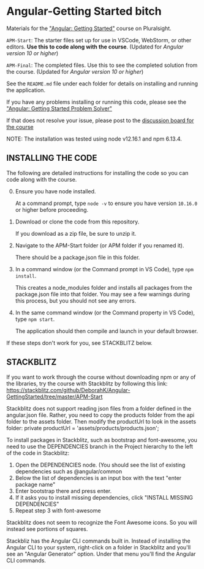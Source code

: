 # Angular-Getting Started bitch

Materials for the ["Angular: Getting Started"](http://bit.ly/Angular-GettingStarted) course on Pluralsight.

`APM-Start`: The starter files set up for use in VSCode, WebStorm, or other editors. **Use this to code along with the course**. (Updated for <i>Angular version 10 or higher</i>)

`APM-Final`: The completed files. Use this to see the completed solution from the course. (Updated for <i>Angular version 10 or higher</i>)

See the `README.md` file under each folder for details on installing and running the application.

If you have any problems installing or running this code, please see the ["Angular: Getting Started Problem Solver"](http://blogs.msmvps.com/deborahk/angular-2-getting-started-problem-solver/)

If that does not resolve your issue, please post to the [discussion board for the course](https://app.pluralsight.com/library/courses/angular-2-getting-started-update/discussion)

NOTE: The installation was tested using node v12.16.1 and npm 6.13.4.

## INSTALLING THE CODE

The following are detailed instructions for installing the code so you can code along with the course.

0. Ensure you have node installed.

   At a command prompt, type `node -v` to ensure you have version `10.16.0` or higher before proceeding.

1. Download or clone the code from this repository.

   If you download as a zip file, be sure to unzip it.

2. Navigate to the APM-Start folder (or APM folder if you renamed it).

   There should be a package.json file in this folder.

3. In a command window (or the Command prompt in VS Code), type `npm install`.

   This creates a node_modules folder and installs all packages from the package.json file into that folder. You may see a few warnings during this process, but you should not see any errors.

4. In the same command window (or the Command property in VS Code), type `npm start`.

   The application should then compile and launch in your default browser.

If these steps don't work for you, see STACKBLITZ below.

## STACKBLITZ

If you want to work through the course without downloading npm or any of the libraries, try the course with Stackblitz by following this link: https://stackblitz.com/github/DeborahK/Angular-GettingStarted/tree/master/APM-Start

Stackblitz does not support reading json files from a folder defined in the angular.json file. Rather, you need to copy the products folder from the api folder to the assets folder. Then modify the productUrl to look in the assets folder: private productUrl = 'assets/products/products.json';

To install packages in Stackblitz, such as bootstrap and font-awesome, you need to use the DEPENDENCIES branch in the Project hierarchy to the left of the code in Stackblitz:

1. Open the DEPENDENCIES node. (You should see the list of existing dependencies such as @angular/common
2. Below the list of dependencies is an input box with the text "enter package name"
3. Enter bootstrap there and press enter.
4. If it asks you to install missing dependencies, click "INSTALL MISSING DEPENDENCIES"
5. Repeat step 3 with font-awesome

Stackblitz does not seem to recognize the Font Awesome icons. So you will instead see portions of squares.

Stackbliz has the Angular CLI commands built in. Instead of installing the Angular CLI to your system, right-click on a folder in Stackblitz and you'll see an "Angular Generator" option. Under that menu you'll find the Angular CLI commands.
